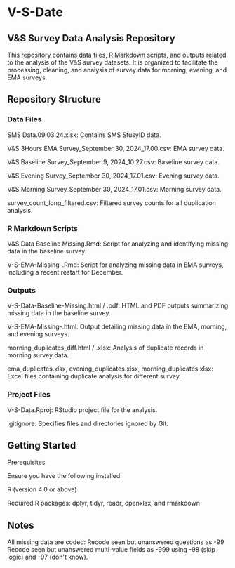 # V-S-Date

## V&S Survey Data Analysis Repository

This repository contains data files, R Markdown scripts, and outputs related to the analysis of the V&S survey datasets. It is organized to facilitate the processing, cleaning, and analysis of survey data for morning, evening, and EMA surveys.

## Repository Structure

### Data Files

SMS Data.09.03.24.xlsx: Contains SMS StusyID data.

V&S 3Hours EMA Survey_September 30, 2024_17.00.csv: EMA survey data.

V&S Baseline Survey_September 9, 2024_10.27.csv: Baseline survey data.

V&S Evening Survey_September 30, 2024_17.01.csv: Evening survey data.

V&S Morning Survey_September 30, 2024_17.01.csv: Morning survey data.

survey_count_long_filtered.csv: Filtered survey counts for all duplication analysis.

### R Markdown Scripts

V&S Data Baseline Missing.Rmd: Script for analyzing and identifying missing data in the baseline survey.

V-S-EMA-Missing-.Rmd: Script for analyzing missing data in EMA surveys, including a recent restart for December.

### Outputs

V-S-Data-Baseline-Missing.html / .pdf: HTML and PDF outputs summarizing missing data in the baseline survey.

V-S-EMA-Missing-.html: Output detailing missing data in the EMA, morning, and evening surveys.

morning_duplicates_diff.html / .xlsx: Analysis of duplicate records in morning survey data.

ema_duplicates.xlsx, evening_duplicates.xlsx, morning_duplicates.xlsx: Excel files containing duplicate analysis for different survey.

### Project Files

V-S-Data.Rproj: RStudio project file for the analysis.

.gitignore: Specifies files and directories ignored by Git.

## Getting Started

Prerequisites

Ensure you have the following installed:

R (version 4.0 or above)

Required R packages: dplyr, tidyr, readr, openxlsx, and rmarkdown


## Notes

All missing data are coded:
Recode seen but unanswered questions as -99
Recode seen but unanswered multi-value fields as -999
using -98 (skip logic) and -97 (don't know).



